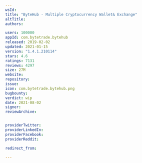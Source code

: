```yaml
---
wsId: 
title: "ByteHub - Multiple Cryptocurrency Wallet& Exchange"
altTitle: 
authors:

users: 100000
appId: com.bytetrade.bytehub
released: 2019-02-02
updated: 2021-01-15
version: "1.4.1.210114"
stars: 4.6
ratings: 7131
reviews: 4297
size: 27M
website: 
repository: 
issue: 
icon: com.bytetrade.bytehub.png
bugbounty: 
verdict: wip
date: 2021-08-02
signer: 
reviewArchive:


providerTwitter: 
providerLinkedIn: 
providerFacebook: 
providerReddit: 

redirect_from:

---
```




